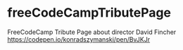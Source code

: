 # freeCodeCampTributePage
FreeCodeCamp Tribute Page about director David Fincher<br>
https://codepen.io/konradszymanski/pen/BvJKJr
